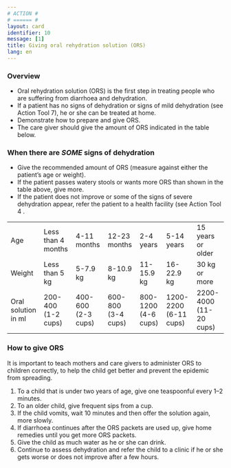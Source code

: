```yaml
---
# ACTION #
# ====== #
layout: card
identifier: 10
message: [1]
title: Giving oral rehydration solution (ORS) 
lang: en
---
```


### Overview

- Oral rehydration solution (ORS) is the first step in treating people who are suffering from diarrhoea and dehydration.
- If a patient has no signs of dehydration or signs of mild dehydration (see Action Tool 7), he or she can be treated at home.
- Demonstrate how to prepare and give ORS. 
- The care giver should give the amount of ORS indicated in the table below.

### When there are *SOME* signs of dehydration

- Give the recommended amount of ORS (measure against either the patient’s age or weight).
- If the patient passes watery stools or wants more ORS than shown in the table above, give more.
- If the patient does not improve or some of the signs of severe dehydration appear, refer the patient to a health facility (see Action Tool 4 <a class="crosslink" href="{% render_depth %}{% render_link action|4 %}"><i class="fas fa-external-link-alt" aria-hidden="true"></i></a>. 

| | | | | | | |
|---|---|---|---|---|---|---|
| Age |	Less than 4 months | 4-11 months | 12-23 months | 2-4 years | 5-14 years | 15 years or older |
| Weight | Less than 5 kg | 5-7.9 kg | 8-10.9 kg | 11-15.9 kg | 16-22.9 kg | 30 kg or more |
| Oral solution in ml | 200-400 (1-2 cups) | 400-600 (2-3 cups) | 600-800 (3-4 cups)| 800-1200 (4-6 cups) | 1200-2200 (6-11 cups) | 2200-4000 (11-20 cups) |

### How to give ORS

It is important to teach mothers and care givers to administer ORS to children correctly, to help the child get better and prevent the epidemic from spreading. 
1.	To a child that is under two years of age, give one teaspoonful every 1–2 minutes.
2.	To an older child, give frequent sips from a cup.
3.	If the child vomits, wait 10 minutes and then offer the solution again, more slowly.
4.	If diarrhoea continues after the ORS packets are used up, give home remedies until you get more ORS packets.
5.	Give the child as much water as he or she can drink.
6.	Continue to assess dehydration and refer the child to a clinic if he or she gets worse or does not improve after a few hours.
